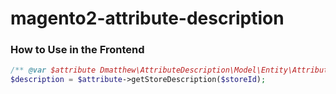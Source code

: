 # magento2-attribute-description

### How to Use in the Frontend
```php
/** @var $attribute Dmatthew\AttributeDescription\Model\Entity\Attribute **/
$description = $attribute->getStoreDescription($storeId);
```
